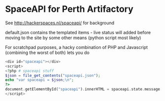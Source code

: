 SpaceAPI for Perth Artifactory
==============================

See http://hackerspaces.nl/spaceapi/ for background

default.json contains the templated items - live status will added before
moving to the site by some other means (python script most likely)

For scratchpad purposes, a hacky combination of PHP and Javascript (combining the worst of both) lets you do
```PHP
<div id="spaceapi"></div>
<script>
<?php # spaceapi stuff
$json = file_get_contents("spaceapi.json");
echo "var spaceapi = $json;\n";
?>
document.getElementById("spaceapi").innerHTML = spaceapi.state.message ;
</script>
```
